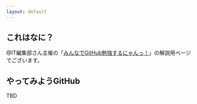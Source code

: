 ```yaml
---
layout: default
---
```

## これはなに？

@IT編集部さん主催の「[みんなでGitHub勉強するにゃんっ！](http://atnd.org/events/48075)」の解説用ページでございます。

## やってみようGitHub

TBD

